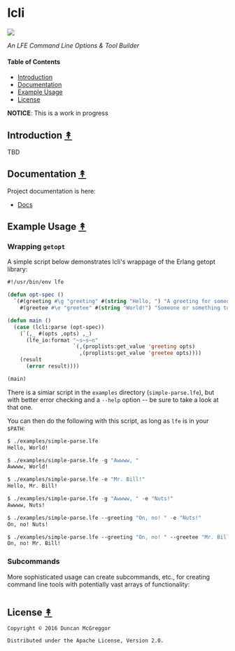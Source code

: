 # lcli

[![][lcli-logo]][lcli-logo-large]

[lcli-logo]: resources/images/elkly-250x.png
[lcli-logo-large]: resources/images/elkly-1200x.png

*An LFE Command Line Options & Tool Builder*


#### Table of Contents

* [Introduction](#introduction-)
* [Documentation](#documentation-)
* [Example Usage](#example-usage-)
* [License](#license-)


**NOTICE**: This is a work in progress


## Introduction [&#x219F;](#table-of-contents)

TBD


## Documentation [&#x219F;](#table-of-contents)

Project documentation is here:

* [Docs](http://oubiwann.github.com/lcli/current)


## Example Usage [&#x219F;](#table-of-contents)

### Wrapping ``getopt``

A simple script below demonstrates lcli's wrappage of the Erlang getopt library:

```cl
#!/usr/bin/env lfe

(defun opt-spec ()
  `(#(greeting #\g "greeting" #(string "Hello, ") "A greeting for someone.")
    #(greetee #\e "greetee" #(string "World!") "Someone or something to greet.")))

(defun main ()
  (case (lcli:parse (opt-spec))
    (`(,_ #(opts ,opts) ,_)
      (lfe_io:format "~s~s~n"
                     `(,(proplists:get_value 'greeting opts)
                       ,(proplists:get_value 'greetee opts))))
    (result
      (error result))))

(main)
```

There is a simiar script in the ``examples`` directory (``simple-parse.lfe``), but with better error checking and a ``--help`` option -- be sure to take a look at that one.

You can then do the following with this script, as long as ``lfe`` is in your ``$PATH``:

```cl
$ ./examples/simple-parse.lfe
Hello, World!

$ ./examples/simple-parse.lfe -g "Awwww, "
Awwww, World!

$ ./examples/simple-parse.lfe -e "Mr. Bill!"
Hello, Mr. Bill!

$ ./examples/simple-parse.lfe -g "Awwww, " -e "Nuts!"
Awwww, Nuts!

$ ./examples/simple-parse.lfe --greeting "On, no! " -e "Nuts!"
On, no! Nuts!

$ ./examples/simple-parse.lfe --greeting "On, no! " --greetee "Mr. Bill!"
On, no! Mr. Bill!
```


### Subcommands

More sophisticated usage can create subcommands, etc., for creating command line tools with potentially vast arrays of functionality:

```cl

```


## License [&#x219F;](#table-of-contents)

```
Copyright © 2016 Duncan McGreggor

Distributed under the Apache License, Version 2.0.
```
